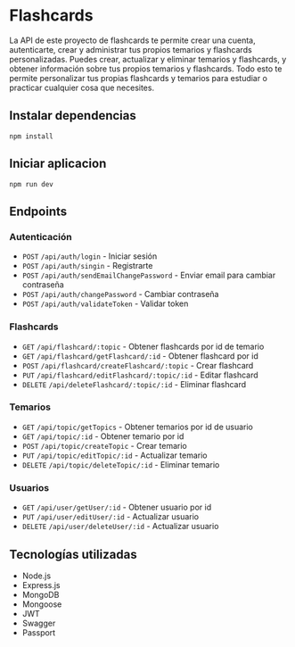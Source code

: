 # Flashcards

La API de este proyecto de flashcards te permite crear una cuenta, autenticarte, crear y administrar tus propios temarios y flashcards personalizadas. Puedes crear, actualizar y eliminar temarios y flashcards, y obtener información sobre tus propios temarios y flashcards. Todo esto te permite personalizar tus propias flashcards y temarios para estudiar o practicar cualquier cosa que necesites.

## Instalar dependencias

`npm install`

## Iniciar aplicacion

`npm run dev`

## Endpoints

### Autenticación

- `POST` `/api/auth/login` - Iniciar sesión
- `POST` `/api/auth/singin` - Registrarte
- `POST` `/api/auth/sendEmailChangePassword` - Enviar email para cambiar contraseña
- `POST` `/api/auth/changePassword` - Cambiar contraseña
- `POST` `/api/auth/validateToken` - Validar token

### Flashcards

- `GET` `/api/flashcard/:topic` - Obtener flashcards por id de temario
- `GET` `/api/flashcard/getFlashcard/:id` - Obtener flashcard por id
- `POST` `/api/flashcard/createFlashcard/:topic` - Crear flashcard
- `PUT` `/api/flashcard/editFlashcard/:topic/:id` - Editar flashcard
- `DELETE` `/api/deleteFlashcard/:topic/:id` - Eliminar flashcard


### Temarios

- `GET` `/api/topic/getTopics` - Obtener temarios por id de usuario
- `GET` `/api/topic/:id` - Obtener temario por id
- `POST` `/api/topic/createTopic` - Crear temario
- `PUT` `/api/topic/editTopic/:id` - Actualizar temario
- `DELETE` `/api/topic/deleteTopic/:id` - Eliminar temario

### Usuarios

- `GET` `/api/user/getUser/:id` - Obtener usuario por id
- `PUT` `/api/user/editUser/:id` - Actualizar usuario
- `DELETE` `/api/user/deleteUser/:id` - Actualizar usuario


## Tecnologías utilizadas
- Node.js
- Express.js
- MongoDB
- Mongoose
- JWT
- Swagger
- Passport
